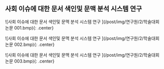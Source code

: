 ﻿---
layout: default
---

## 사회 이슈에 대한 문서 색인및 문맥 분석 시스템 연구


![사회 이슈에 대한 문서 색인및 문맥 분석 시스템 연구 ](/post/img/연구원/2/학술대회 논문 001.bmp){: .center}

![사회 이슈에 대한 문서 색인및 문맥 분석 시스템 연구 ](/post/img/연구원/2/학술대회 논문 002.bmp){: .center}

![사회 이슈에 대한 문서 색인및 문맥 분석 시스템 연구 ](/post/img/연구원/2/학술대회 논문 003.bmp){: .center}
